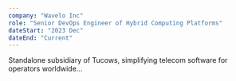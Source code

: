 ```yaml
---
company: "Wavelo Inc"
role: "Senior DevOps Engineer of Hybrid Computing Platforms"
dateStart: "2023 Dec"
dateEnd: "Current"
---
```


Standalone subsidiary of Tucows, simplifying telecom software for operators worldwide...
